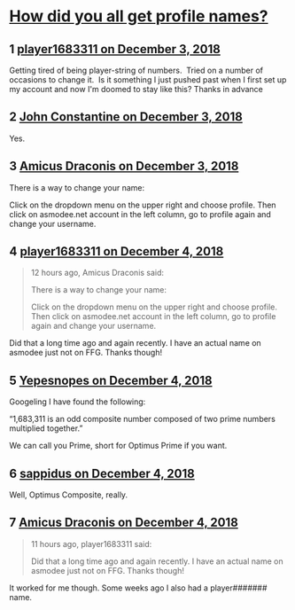 # [How did you all get profile names?](https://community.fantasyflightgames.com/topic/287215-how-did-you-all-get-profile-names/)

## 1 [player1683311 on December 3, 2018](https://community.fantasyflightgames.com/topic/287215-how-did-you-all-get-profile-names/?do=findComment&comment=3555541)

Getting tired of being player-string of numbers.  Tried on a number of occasions to change it.  Is it something I just pushed past when I first set up my account and now I'm doomed to stay like this? Thanks in advance

## 2 [John Constantine on December 3, 2018](https://community.fantasyflightgames.com/topic/287215-how-did-you-all-get-profile-names/?do=findComment&comment=3555553)

Yes.

## 3 [Amicus Draconis on December 3, 2018](https://community.fantasyflightgames.com/topic/287215-how-did-you-all-get-profile-names/?do=findComment&comment=3555570)

There is a way to change your name:

Click on the dropdown menu on the upper right and choose profile. Then click on asmodee.net account in the left column, go to profile again and change your username.

## 4 [player1683311 on December 4, 2018](https://community.fantasyflightgames.com/topic/287215-how-did-you-all-get-profile-names/?do=findComment&comment=3556582)

> 12 hours ago, Amicus Draconis said:
> 
> There is a way to change your name:
> 
> Click on the dropdown menu on the upper right and choose profile. Then click on asmodee.net account in the left column, go to profile again and change your username.

Did that a long time ago and again recently. I have an actual name on asmodee just not on FFG. Thanks though! 

## 5 [Yepesnopes on December 4, 2018](https://community.fantasyflightgames.com/topic/287215-how-did-you-all-get-profile-names/?do=findComment&comment=3556765)

Googeling I have found the following:

“1,683,311 is an odd composite number composed of two prime numbers multiplied together.”

We can call you Prime, short for Optimus Prime if you want.

## 6 [sappidus on December 4, 2018](https://community.fantasyflightgames.com/topic/287215-how-did-you-all-get-profile-names/?do=findComment&comment=3556907)

Well, Optimus Composite, really.

## 7 [Amicus Draconis on December 4, 2018](https://community.fantasyflightgames.com/topic/287215-how-did-you-all-get-profile-names/?do=findComment&comment=3556910)

> 11 hours ago, player1683311 said:
> 
> Did that a long time ago and again recently. I have an actual name on asmodee just not on FFG. Thanks though! 

It worked for me though. Some weeks ago I also had a player####### name.

